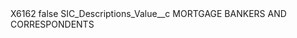 <?xml version="1.0" encoding="UTF-8"?>
<CustomMetadata xmlns="http://soap.sforce.com/2006/04/metadata" xmlns:xsi="http://www.w3.org/2001/XMLSchema-instance" xmlns:xsd="http://www.w3.org/2001/XMLSchema">
    <label>X6162</label>
    <protected>false</protected>
    <values>
        <field>SIC_Descriptions_Value__c</field>
        <value xsi:type="xsd:string">MORTGAGE BANKERS AND CORRESPONDENTS</value>
    </values>
</CustomMetadata>
